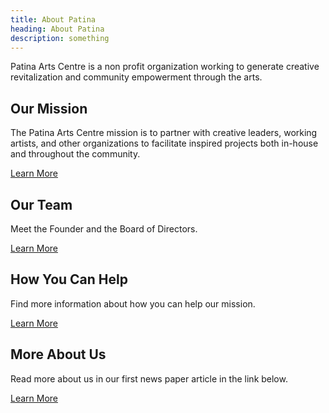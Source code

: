 ```yaml
---
title: About Patina
heading: About Patina
description: something
---
```


Patina Arts Centre is a non profit organization working to generate creative revitalization and community empowerment through the arts.


## Our Mission ##

The Patina Arts Centre mission is to partner with creative leaders, working artists, and other organizations to facilitate inspired projects both in-house and throughout the community.

[Learn More](#)


## Our Team ##

Meet the Founder and the Board of Directors.

[Learn More](#)


## How You Can Help ##

Find more information about how you can help our mission.

[Learn More](#)


## More About Us ##

Read more about us in our first news paper article in the link below.

[Learn More](#)